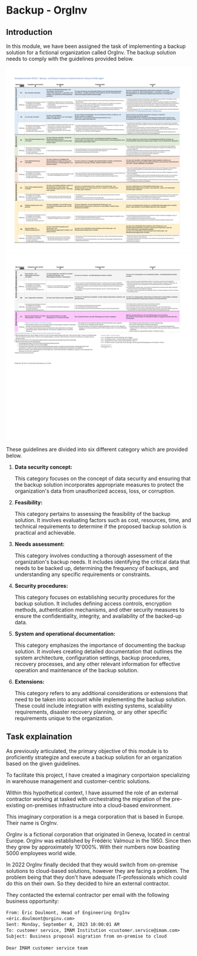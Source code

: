 # Backup - OrgInv

## Introduction

In this module, we have been assigned the task of implementing a backup solution for a fictional organization called OrgInv. The backup solution needs to comply with the guidelines provided below.

![part1](images/M143-competency-part-1.png)
![part2](images/M143-competency-part-2.png)

These guidelines are divided into six different category which are provided below.

1. **Data security concept:**

    This category focuses on the concept of data security and ensuring that the backup solution incorporates appropriate measures to protect the organization's data from unauthorized access, loss, or corruption.

2. **Feasibility:**

    This category pertains to assessing the feasibility of the backup solution. It involves evaluating factors such as cost, resources, time, and technical requirements to determine if the proposed backup solution is practical and achievable.

3. **Needs assessment:** 

    This category involves conducting a thorough assessment of the organization's backup needs. It includes identifying the critical data that needs to be backed up, determining the frequency of backups, and understanding any specific requirements or constraints.

4. **Security procedures:**

    This category focuses on establishing security procedures for the backup solution. It includes defining access controls, encryption methods, authentication mechanisms, and other security measures to ensure the confidentiality, integrity, and availability of the backed-up data.

5. **System and operational documentation:** 

    This category emphasizes the importance of documenting the backup solution. It involves creating detailed documentation that outlines the system architecture, configuration settings, backup procedures, recovery processes, and any other relevant information for effective operation and maintenance of the backup solution.

6. **Extensions:** 

    This category refers to any additional considerations or extensions that need to be taken into account while implementing the backup solution. These could include integration with existing systems, scalability requirements, disaster recovery planning, or any other specific requirements unique to the organization.

## Task explaination

As previously articulated, the primary objective of this module is to proficiently strategize and execute a backup solution for an organization based on the given guidelines.

To facilitate this project, I have created a imaginary corportaion specializing in warehouse management and customer-centric solutions.

Within this hypothetical context, I have assumed the role of an external contractor working at tasked with orchestrating the migration of the pre-existing on-premises infrastructure into a cloud-based environment.

This imaginary corporation is a mega corporation that is based in Europe. Their name is OrgInv.

OrgInv is a fictional corporation that originated in Geneva, located in central Europe. OrgInv was established by Frédéric Valmouz in the 1950. Since then they grew by approximately 10'000%. With their numbers now boasting 5000 employees world wide.

In 2022 OrgInv finally decided that they would switch from on-premise solutions to cloud-based solutions, however they are facing a problem. The problem being that they don't have adequate IT-professionals which could do this on their own. So they decided to hire an external contractor.

They contacted the external contractor per email with the following business opportunity:

    From: Éric Doulmont, Head of Engineering OrgInv <éric.doulmont@orginv.com>
    Sent: Monday, September 4, 2023 10:00:01 AM
    To: customer service, IMAM Institution <customer.service@imam.com>
    Subject: Business proposal migration from on-premise to cloud

    Dear IMAM customer service team

    
    
 

